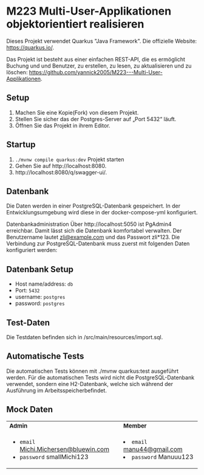 # M223 Multi-User-Applikationen objektorientiert realisieren
Dieses Projekt verwendet Quarkus "Java Framework". Die offizielle Website: https://quarkus.io/.

Das Projekt ist besteht aus einer einfachen REST-API, die es ermöglicht Buchung und und Benutzer, zu erstellen, zu lesen, zu aktualisieren und zu löschen: https://github.com/yannick2005/M223---Multi-User-Applikationen.

## Setup
1. Machen Sie eine Kopie(Fork) von diesem Projekt.
1. Stellen Sie sicher das der Postgres-Server auf „Port 5432“ läuft.
1. Öffnen Sie das Projekt in ihrem Editor.

## Startup
1. `./mvnw compile quarkus:dev` Projekt starten
2. Gehen Sie auf http://localhost:8080.
3. http://localhost:8080/q/swagger-ui/.

## Datenbank
Die Daten werden in einer PostgreSQL-Datenbank gespeichert. In der Entwicklungsumgebung wird diese in der docker-compose-yml konfiguriert.

Datenbankadministration
Über http://localhost:5050 ist PgAdmin4 erreichbar. Damit lässt sich die Datenbank komfortabel verwalten. Der Benutzername lautet zli@example.com und das Passwort zli*123. Die Verbindung zur PostgreSQL-Datenbank muss zuerst mit folgenden Daten konfiguriert werden:

## Datenbank Setup
- Host name/address: `db`
- Port: `5432`
- username: `postgres`
- password: `postgres`

## Test-Daten
Die Testdaten befinden sich in /src/main/resources/import.sql.

## Automatische Tests
Die automatischen Tests können mit ./mvnw quarkus:test ausgeführt werden. Für die automatischen Tests wird nicht die PostgreSQL-Datenbank verwendet, sondern eine H2-Datenbank, welche sich  während der Ausführung im Arbeitsspeicherbefindet.

## Mock Daten
<table>
 <tr>
    <td><b style="font-size:15px">Admin</b></td>
    <td><b style="font-size:15px">Member</b></td>
 </tr>
 <tr>
    <td>

- `email` Michi.Michersen@bluewin.com
- `password` smallMichi123
    </td>
    <td>
- `email` manu44@gmail.com
- `password` Manuuu123
    </td>
 </tr>
</table>